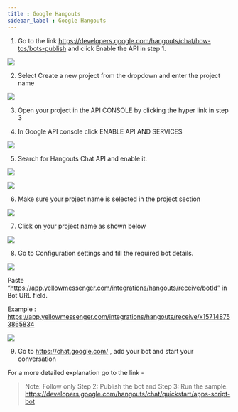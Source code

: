 ```yaml
---
title : Google Hangouts
sidebar_label : Google Hangouts
---
```


1. Go to the link https://developers.google.com/hangouts/chat/how-tos/bots-publish and click Enable the API in step 1.

![](https://cdn.yellowmessenger.com/wlZmtkM8QsqH1612446262283.png)

2. Select Create a new project from the dropdown and enter the project name

![](https://cdn.yellowmessenger.com/B1N5xf91NXKO1612446287945.png)

3. Open your project in the API CONSOLE  by clicking the hyper link in step 3 

4. In Google API console click ENABLE API AND SERVICES

![](https://cdn.yellowmessenger.com/UPVi2691CFdt1612446308495.png)

5. Search for Hangouts Chat API and enable it.

![](https://cdn.yellowmessenger.com/z3RF6gNmXE3Q1612446333049.png)

![](https://cdn.yellowmessenger.com/sPxwP6HiyxQe1612446361549.png)

6. Make sure your project name is selected in the project section

![](https://cdn.yellowmessenger.com/FVoEyS5aO5B81612446377648.png)

7. Click on your project name as shown below

![](https://cdn.yellowmessenger.com/Myvclwn3vvcz1612446394790.png)

8. Go to Configuration settings and fill the required bot details.

![](https://cdn.yellowmessenger.com/S56d0aSGI58A1612446413101.png)

Paste “https://app.yellowmessenger.com/integrations/hangouts/receive/botId” in Bot URL field. 

Example : https://app.yellowmessenger.com/integrations/hangouts/receive/x157148753865834

![](https://cdn.yellowmessenger.com/SO3n4c3hxbXf1612446432533.png)

9. Go to https://chat.google.com/ , add your bot and start your conversation

For a more detailed explanation go to the link - 

> Note: Follow only Step 2: Publish the bot and Step 3: Run the sample. https://developers.google.com/hangouts/chat/quickstart/apps-script-bot
